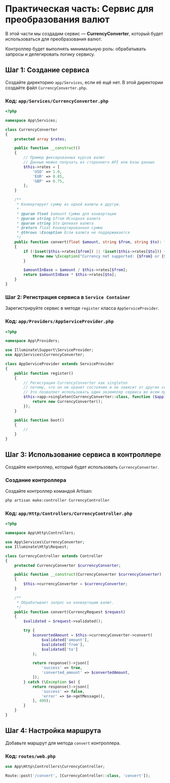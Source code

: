 # Практическая часть: Сервис для преобразования валют

В этой части мы создадим сервис — **CurrencyConverter**, который будет использоваться для преобразования валют.

Контроллер будет выполнять минимальную роль: обрабатывать запросы и делегировать логику сервису.

## Шаг 1: Создание сервиса

Создайте директорию `app/Services`, если её ещё нет. В этой директории создайте файл `CurrencyConverter.php`.

### Код: `app/Services/CurrencyConverter.php`

```php
<?php

namespace App\Services;

class CurrencyConverter
{
    protected array $rates;

    public function __construct()
    {
        // Пример фиксированных курсов валют
        // Данные можно получать из стороннего API или базы данных
        $this->rates = [
            'USD' => 1.0,
            'EUR' => 0.85,
            'GBP' => 0.75,
        ];
    }

    /**
     * Конвертирует сумму из одной валюты в другую.
     *
     * @param float $amount Сумма для конвертации
     * @param string $from Исходная валюта
     * @param string $to Целевая валюта
     * @return float Конвертированная сумма
     * @throws \Exception Если валюта не поддерживается
     */
    public function convert(float $amount, string $from, string $to): float
    {
        if (!isset($this->rates[$from]) || !isset($this->rates[$to])) {
            throw new \Exception("Currency not supported: {$from} or {$to}");
        }

        $amountInBase = $amount / $this->rates[$from];
        return $amountInBase * $this->rates[$to];
    }
}
```

### Шаг 2: Регистрация сервиса в `Service Container`

Зарегистрируйте сервис в методе `register` класса `AppServiceProvider`.

### Код: `app/Providers/AppServiceProvider.php`

```php
<?php

namespace App\Providers;

use Illuminate\Support\ServiceProvider;
use App\Services\CurrencyConverter;

class AppServiceProvider extends ServiceProvider
{
    public function register()
    {
        // Регистрация CurrencyConverter как singleton
        // потому, что он не хранит состояние и не зависит от других сервисов.
        // Это позволяет использовать один экземпляр сервиса во всем приложении.
        $this->app->singleton(CurrencyConverter::class, function ($app) {
            return new CurrencyConverter();
        });
    }

    public function boot()
    {
        //
    }
}
```

## Шаг 3: Использование сервиса в контроллере

Создайте контроллер, который будет использовать `CurrencyConverter`.

### Создание контроллера

Создайте контроллер командой Artisan:

```bash
php artisan make:controller CurrencyController
```

### Код: `app/Http/Controllers/CurrencyController.php`

```php
<?php

namespace App\Http\Controllers;

use App\Services\CurrencyConverter;
use Illuminate\Http\Request;

class CurrencyController extends Controller
{
    protected CurrencyConverter $currencyConverter;

    public function __construct(CurrencyConverter $currencyConverter)
    {
        $this->currencyConverter = $currencyConverter;
    }

    /**
     * Обрабатывает запрос на конвертацию валют.
     */
    public function convert(CurrencyRequest $request)
    {
        $validated = $request->validated();

        try {
            $convertedAmount = $this->currencyConverter->convert(
                $validated['amount'],
                $validated['from'],
                $validated['to']
            );

            return response()->json([
                'success' => true,
                'converted_amount' => $convertedAmount,
            ]);
        } catch (\Exception $e) {
            return response()->json([
                'success' => false,
                'error' => $e->getMessage(),
            ], 400);
        }
    }
}
```

## Шаг 4: Настройка маршрута

Добавьте маршрут для метода `convert` контроллера.

### Код: `routes/web.php`

```php
use App\Http\Controllers\CurrencyController;

Route::post('/convert', [CurrencyController::class, 'convert']);
```